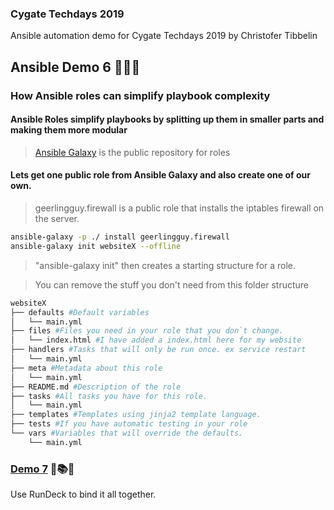 ### Cygate Techdays 2019
Ansible automation demo for Cygate Techdays 2019 by Christofer Tibbelin

## Ansible Demo 6 :blue_book::green_book::orange_book:

### How Ansible roles can simplify playbook complexity

#### Ansible Roles simplify playbooks by splitting up them in smaller parts and making them more modular
> [Ansible Galaxy](https://galaxy.ansible.com) is the public repository for roles

#### Lets get one public role from Ansible Galaxy and also create one of our own.
> geerlingguy.firewall is a public role that installs the iptables firewall on the server.
```sh
ansible-galaxy -p ./ install geerlingguy.firewall
ansible-galaxy init websiteX --offline
```

> "ansible-galaxy init" then creates a starting structure for a role.

> You can remove the stuff you don't need from this folder structure
```bash
websiteX
├── defaults #Default variables
│   └── main.yml
├── files #Files you need in your role that you don`t change.
│   └── index.html #I have added a index.html here for my website
├── handlers #Tasks that will only be run once. ex service restart
│   └── main.yml
├── meta #Metadata about this role
│   └── main.yml
├── README.md #Description of the role
├── tasks #All tasks you have for this role.
│   └── main.yml
├── templates #Templates using jinja2 template language.
├── tests #If you have automatic testing in your role
└── vars #Variables that will override the defaults.
    └── main.yml
```


### [Demo 7](demo7/) :runner::books::grin:
Use RunDeck to bind it all together.
